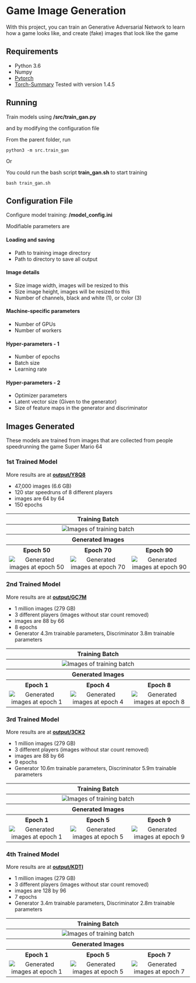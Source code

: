 # Game Image Generation
With this project, you can train an Generative Adversarial Network to learn how a game looks like, and create (fake) images that look like the game

## Requirements
- Python 3.6
- Numpy
- [Pytorch](https://github.com/pytorch/pytorch)
- [Torch-Summary](https://pypi.org/project/torch-summary/) Tested with version 1.4.5

## Running

Train models using **/src/train_gan.py**

and by modifying the configuration file

From the parent folder, run
```
python3 -m src.train_gan
```

Or

You could run the bash script **train_gan.sh** to start training
```
bash train_gan.sh
```

## Configuration File

Configure model training: **/model_config.ini**

Modifiable parameters are

#### Loading and saving
- Path to training image directory
- Path to directory to save all output

#### Image details

- Size image width, images will be resized to this
- Size image height, images will be resized to this
- Number of channels, black and white (1), or color (3)

#### Machine-specific parameters

- Number of GPUs
- Number of workers

#### Hyper-parameters - 1

- Number of epochs
- Batch size
- Learning rate

#### Hyper-parameters - 2

- Optimizer parameters
- Latent vector size (Given to the generator)
- Size of feature maps in the generator and discriminator

## Images Generated

These models are trained from images that are collected from people speedrunning the game Super Mario 64


### 1st Trained Model

More results are at [**output/Y8Q8**](output/Y8Q8)


- 47,000 images (6.6 GB)
- 120 star speedruns of 8 different players
- images are 64 by 64
- 150 epochs

<table>
  <thead><th colspan="3">Training Batch</th></thead>
  <td colspan="3" align="center"><img src="output/Y8Q8/images/training_batch.png" alt="Images of training batch"></td>
  <thead> <th colspan="3"> Generated Images </th> </thead>
  <tr>
      <th>Epoch 50</th>
      <th>Epoch 70</th>
      <th>Epoch 90</th>
  </tr>
  <tr>
      <td align="center"> <img src="output/Y8Q8/images/fake_images_epoch_50.png" alt="Generated images at epoch 50"> </td>
      <td align="center"> <img src="output/Y8Q8/images/fake_images_epoch_70.png" alt="Generated images at epoch 70"> </td>
      <td align="center"> <img src="output/Y8Q8/images/fake_images_epoch_90.png" alt="Generated images at epoch 90"> </td>
  </tr>
</table>

### 2nd Trained Model

More results are at [**output/GC7M**](output/GC7M)


- 1 million images (279 GB)
- 3 different players (images without star count removed)
- images are 88 by 66
- 8 epochs
- Generator 4.3m trainable parameters, Discriminator 3.8m trainable parameters


<table>
  <thead><th colspan="3">Training Batch</th></thead>
  <td colspan="3" align="center"> <img src="output/GC7M/images/train_batch.png" alt="Images of training batch"> </td>
  <thead> <th colspan="3"> Generated Images </th> </thead>
  <tr>
    <th>Epoch 1</th>
    <th>Epoch 4</th>
    <th>Epoch 8</th>
  </tr>
  <tr>
    <td align="center"> <img src="output/GC7M/images/fake_epoch_0.png" alt="Generated images at epoch 1"> </td>
    <td align="center"> <img src="output/GC7M/images/fake_epoch_3.png" alt="Generated images at epoch 4"> </td>
    <td align="center"> <img src="output/GC7M/images/fake_epoch_7.png" alt="Generated images at epoch 8"> </td>
  </tr>
</table>

### 3rd Trained Model

More results are at [**output/3CK2**](output/3CK2)

- 1 million images (279 GB)
- 3 different players (images without star count removed)
- images are 88 by 66
- 9 epochs
- Generator 10.6m trainable parameters, Discriminator 5.9m trainable parameters

<table>
  <thead><th colspan="3">Training Batch</th></thead>
  <td colspan="3" align="center"> <img src="output/3CK2/images/train_batch.png" alt="Images of training batch"> </td>
  <thead> <th colspan="3"> Generated Images </th> </thead>
  <tr>
    <th>Epoch 1</th>
    <th>Epoch 5</th>
    <th>Epoch 9</th>
  </tr>
  <tr>
    <td align="center"> <img src="output/3CK2/images/fake_epoch_0.png" alt="Generated images at epoch 1"> </td>
    <td align="center"> <img src="output/3CK2/images/fake_epoch_4.png" alt="Generated images at epoch 5"> </td>
    <td align="center"> <img src="output/3CK2/images/fake_epoch_8.png" alt="Generated images at epoch 9"> </td>
  </tr>
</table>

### 4th Trained Model

More results are at [**output/KDTI**](output/KDTI)

- 1 million images (279 GB)
- 3 different players (images without star count removed)
- images are 128 by 96
- 7 epochs
- Generator 3.4m trainable parameters, Discriminator 2.8m trainable parameters

<table>
  <thead><th colspan="3">Training Batch</th></thead>
  <td colspan="3" align="center"> <img src="output/KDTI/images/train_batch.png" alt="Images of training batch"> </td>
  <thead> <th colspan="3"> Generated Images </th> </thead>
  <tr>
    <th>Epoch 1</th>
    <th>Epoch 5</th>
    <th>Epoch 7</th>
  </tr>
  <tr>
    <td align="center"> <img src="output/KDTI/images/fake_epoch_1.png" alt="Generated images at epoch 1"> </td>
    <td align="center"> <img src="output/KDTI/images/fake_epoch_5.png" alt="Generated images at epoch 5"> </td>
    <td align="center"> <img src="output/KDTI/images/fake_epoch_7.png" alt="Generated images at epoch 7"> </td>
  </tr>
</table>

